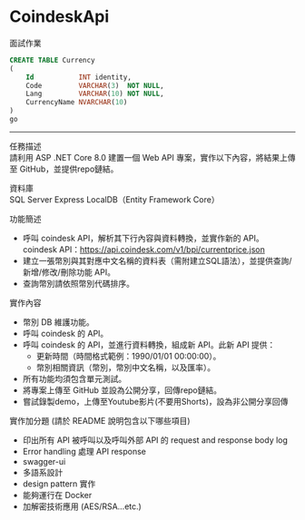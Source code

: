 # CoindeskApi
面試作業


```sql
CREATE TABLE Currency
(
    Id           INT identity,
    Code         VARCHAR(3)  NOT NULL,
    Lang         VARCHAR(10) NOT NULL,
    CurrencyName NVARCHAR(10)
)
go
```

---

任務描述  
請利用 ASP .NET Core 8.0 建置一個 Web API 專案，實作以下內容，將結果上傳至 GitHub，並提供repo鏈結。  

資料庫  
SQL Server Express LocalDB（Entity Framework Core）  

功能簡述  
- 呼叫 coindesk API，解析其下行內容與資料轉換，並實作新的 API。coindesk API：https://api.coindesk.com/v1/bpi/currentprice.json
- 建立一張幣別與其對應中文名稱的資料表（需附建立SQL語法），並提供查詢/新增/修改/刪除功能 API。
- 查詢幣別請依照幣別代碼排序。

實作內容  
- 幣別 DB 維護功能。
- 呼叫 coindesk 的 API。
- 呼叫 coindesk 的 API，並進行資料轉換，組成新 API。此新 API 提供：
  - 更新時間（時間格式範例：1990/01/01 00:00:00）。
  - 幣別相關資訊（幣別，幣別中文名稱，以及匯率）。
- 所有功能均須包含單元測試。
- 將專案上傳至 GitHub 並設為公開分享，回傳repo鏈結。
- 嘗試錄製demo，上傳至Youtube影片(不要用Shorts)，設為非公開分享回傳

實作加分題 (請於 README 說明包含以下哪些項目)  
- 印出所有 API 被呼叫以及呼叫外部 API 的 request and response  body log
- Error handling 處理 API response
- swagger-ui
- 多語系設計
- design pattern 實作
- 能夠運行在 Docker
- 加解密技術應用 (AES/RSA…etc.)

